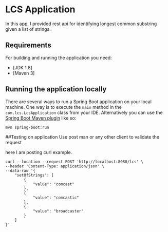 # LCS Application

In this app, I provided rest api for identifying longest common substring given a list of strings.


## Requirements

For building and running the application you need:

- [JDK 1.8]
- [Maven 3]

## Running the application locally

There are several ways to run a Spring Boot application on your local machine. 
	One way is to execute the `main` method in the `com.lcs.LcsApplication` class from your IDE.
	Alternatively you can use the [Spring Boot Maven plugin](https://docs.spring.io/spring-boot/docs/current/reference/html/build-tool-plugins-maven-plugin.html) like so:

```shell
mvn spring-boot:run
```
##Testing on application
Use post man or any other client to validate the request

here I am posting curl example.

```
curl --location --request POST 'http://localhost:8080/lcs' \
--header 'Content-Type: application/json' \
--data-raw '{
    "setOfStrings": [
        {
            "value": "comcast"
        },
        {
            "value": "comcastic"
        },
        {
            "value": "broadcaster"
        }
    ]
}'
```
